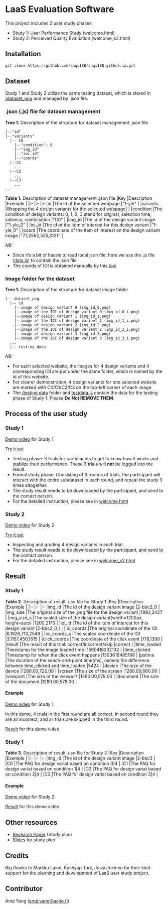 # LaaS Evaluation Software
This project includes 2 user study phases:
- Study 1: User Performance Study (welcome.html)
- Study 2: Perceived Quality Evaluation (welcome_s2.html)

## Installation
```python
git clone https://github.com/anqi188/anqi188.github.io.git
```

## Dataset
Study 1 and Study 2 utilize the same testing dataset, which is stored in [/dataset_png](https://github.com/anqi188/anqi188.github.io/tree/master/dataset_png) and managed by .json file.

### .json (.js) file for dataset management
**Tree 1.** Description of the structure for dataset management .json file
```
|--"id"
|--"variants"
  |-- C0
    |--"condition": 0
    |--"img_id"
    |--"ioi_id"
    |--"coords"
  |--C1
    ...
  |--C2
    ...
  |--C3
    ...
...
```
  
**Table 1.** Description of dataset management .json file
|Key  |Description            |Exemple  |
|:-   |:-                     |:-
|id   |The id of the selected webpage |"1-yle"  |
|variants |Wrapping the 4 design variants for the selected webpage|  |
|condition  |The condition of design variants: 0, 1, 2, 3 stand for original, selection time, saliency, combination |"C0" |
|img_id |The id of the design variant image |"1-yle_0"  |
|ioi_id |The id of the item of interest for this design variant |"1-yle_0"  |
|coord  |The coordinate of the item of interest on the design variant image |"77,2562,525,3121" |

*NB:* 
- Since it’s a bit of hassle to read local json file, here we use the .js file ([data.js](https://github.com/anqi188/anqi188.github.io/blob/master/js/data.js)) to contain the json file
- The coords of IOI is obtained manually by this [tool](https://www.image-map.net/)

### Image folder for the dataset
**Tree 1.** Description of the structure for dataset image folder
```
|-- dataset_png
  |-- id
    |--image of design variant 0 (img_id_0.png)
    |--image of the IOI of design variant 0 (img_id_0_i.png)
    |--image of design variant 1 (img_id_1.png)
    |--image of the IOI of design variant 1 (img_id_1_i.png)
    |--image of design variant 2 (img_id_2.png)
    |--image of the IOI of design variant 2 (img_id_2_i.png)
    |--image of design variant 3 (img_id_3.png)
    |--image of the IOI of design variant 3 (img_id_3_i.png)
  ...
  |-- testing data
```

*NB:* 
- For each selected website, the images for 4 design variants and 4 cooresponding IOI are put under the same folder, which is named by the id of this website.
- For clearer demonstration, 4 design variants for one selected website are marked with C0/C1/C2/C3 on the top-left corner of each image.
- The [/testing data](https://github.com/anqi188/anqi188.github.io/tree/master/dataset_png/testing%20data) folder and [testdata.js](https://github.com/anqi188/anqi188.github.io/blob/master/js/testdata.js) contain the data for the testing phase of Study 1. Please **Do Not REMOVE THEM**.

## Process of the user study
### Study 1 
[Demo video](https://drive.google.com/file/d/1HFqTButZFzcvyVd8wyzVeT-1x_x68FnQ/view?usp=sharing) for Study 1

[Try it out](https://anqi188.github.io/welcome.html)

- Testing phase: 3 trials for participants to get to know how it works and stablize their performance. These 3 trials will **not** be logged into the result.
- Formal study phase: Consisting of 3 rounds of trials, the participant will interact with the entire subdataset in each round, and repeat the study 3 times altogether.
- The study result needs to be downloaded by the participant, and send to the contact person.
- For the detailed instruction, please see in [welcome.html](https://github.com/anqi188/anqi188.github.io/blob/master/welcome.html)
### Study 2
[Demo video](https://drive.google.com/file/d/14dW0QNpL1puop0k9VBWqko8_ejKVGcp2/view?usp=sharing) for Study 2

[Try it out](https://anqi188.github.io/welcome_s2.html)

- Inspecting and grading 4 design variants in each trial.
- The study result needs to be downloaded by the participant, and send to the contact person.
- For the detailed instruction, please see in [welcome_s2.html](https://github.com/anqi188/anqi188.github.io/blob/master/welcome_s2.html)

## Result
### Study 1
**Table 2.** Description of result .csv file for Study 1
|Key  |Description            |Exemple  |
|:-   |:-                     |:-
|img_id |The id of the design variant image |2-bbc2_0  |
|img_size |The original size of the .png file for the design variant |1893,3427  |
|img_size_s |The scaled size of the design variant(width=1200px, height=auto) |1200,2173  |
|ioi_id |The id of the item of interest for this design variant |2-bbc2_0_i  |
|ioi_coords |The original coordinate of the IOI  |6,1826,710,2549  |
|ioi_coords_s |The scaled coordinate of the IOI  |3,1157,450,1615  |
|click_coords |The coordinate of the click event |178,1399  |
|result |The result of this trial: correct/incorrect/skip |correct  |
|time_loaded  |Timestamp for the image loaded time  |1590416232132  |
|time_clicked |Timestamp for when the click event happens |1593616485166  |
|pstime |The duration of the seach-and-point time(ms), namely the difference between time_clicked and time_loaded |5424 |
|device |The size of the device |1280.00,720.00 |
|screen |The size of the screen |1280.00,680.00 |
|viewport |The size of the viewport |1280.00,578.00 |
|document |The size of the document |1280.00,578.00 |

#### Example
[Demo video](https://drive.google.com/file/d/1HFqTButZFzcvyVd8wyzVeT-1x_x68FnQ/view?usp=sharing) for Study 1

In this demo, 4 trials in the first round are all correct. In second round they are all incorrect, and all trials are skipped in the third round.

[Result](https://github.com/anqi188/anqi188.github.io/blob/master/anqi_22_Female_S1%20.csv) for this demo video

### Study 1
**Table 3.** Description of result .csv file for Study 2
|Key  |Description            |Exemple  |
|:-   |:-                     |:-
|img_id |The id of the design variant image |2-bbc2  |
|C0   |The PAQ for design variat based on condition 0|4 |
|C1   |The PAQ for design variat based on condition 1|4 |
|C2   |The PAQ for design variat based on condition 2|4 |
|C3   |The PAQ for design variat based on condition 3|4 |

#### Example
[Demo video](https://drive.google.com/file/d/14dW0QNpL1puop0k9VBWqko8_ejKVGcp2/view?usp=sharing) for Study 2

[Result](https://github.com/anqi188/anqi188.github.io/blob/master/anqi_22_Female_S1%20.csv) for this demo video

## Other resources
- [Research Paper](https://docs.google.com/document/d/1BIt8EA-dHLKCPPqzCua4hqiTfUZBci4Qc3pR8m8LZRE/edit?usp=sharing) (Study plan)
- [Slides](https://docs.google.com/presentation/d/1dYSswe6V1nCt215ZSHnTfElFrPhNNFNL3xya5v47DKs/edit?usp=sharing) for study plan

## Credits
Big thanks to Markku Laine, Kashyap Todi, Jussi Jokinen for their kind support for the planning and development of LaaS user study project.

## Contributor
Anqi Yang (anqi.yang@aalto.fi)


